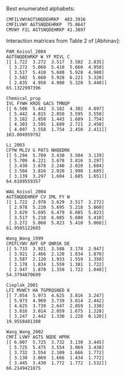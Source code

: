 Best enumerated alphabets:

    CMFILVWYAGTSNQDEHRKP  483.3916 
    CMFILVWY AGTSNQDEHRKP  75.8647
    CMVWY FIL AGTSNQDEHRKP 41.3897

Interaction matrices from Table 2 of [Abhinav]:

    PAM_Koisol_2004
    AGTSNQDEHRKP W YF MIVL C 
    [[ 1.722  3.272  3.517  3.502  2.835]
     [ 3.272  5.060  5.410  5.660  4.950]
     [ 3.517  5.410  5.688  5.928  4.980]
     [ 3.502  5.660  5.928  6.221  5.320]
     [ 2.835  4.950  4.980  5.320  5.440]] 
    65.1322997396

    Chemical_prop
    IVL FYWH KRDE GACS TMNQP 
    [[ 6.508  5.442  3.182  4.302  4.097]
     [ 5.442  4.815  2.850  3.595  3.558]
     [ 3.182  2.850  1.443  1.689  1.754]
     [ 4.303  3.595  1.689  2.721  2.450]
     [ 4.097  3.558  1.754  2.450  2.411]] 
    163.004959792

    Li_2003
    CFYW MLIV G PATS NHQEDRK 
    [[ 5.294  5.709  3.430  3.504  3.139]
     [ 5.709  6.221  3.678  3.816  3.297]
     [ 3.430  3.678  2.240  2.020  1.604]
     [ 3.504  3.816  2.020  1.990  1.685]
     [ 3.139  3.297  1.604  1.685  1.651]] 
    64.6189559357

    WAG_Koisol_2004
    AGTSNQDEHRKP CV IML FY W 
    [[ 1.722  2.978  3.629  3.517  3.272]
     [ 2.978  5.220  5.695  5.218  5.060]
     [ 3.629  5.695  6.479  6.085  5.823]
     [ 3.517  5.218  6.085  5.688  5.410]
     [ 3.272  5.060  5.823  5.410  5.060]] 
    61.9505122685

    Wang_Wang_1999
    CMIFLYWV AHT GP QNRSK DE 
    [[ 5.733  3.921  3.588  3.178  2.947]
     [ 3.921  2.466  2.120  1.834  1.870]
     [ 3.587  2.120  1.933  1.559  1.350]
     [ 3.178  1.834  1.559  1.381  1.722]
     [ 2.947  1.870  1.350  1.722  1.040]] 
    54.3794870699

    Cieplak_2001
    LFI MVWCY HA TGPRQSNED K 
    [[ 7.054  5.973  4.625  3.816  3.247]
     [ 5.973  4.969  3.739  3.014  2.442]
     [ 4.625  3.739  2.647  2.059  1.330]
     [ 3.816  3.014  2.059  1.675  1.228]
     [ 3.247  2.442  1.330  1.228  0.120]] 
    19.9558481388

    Wang_Wang_2002
    CMFI LVWY AGTS NQDE HPRK 
    [[ 6.007  5.725  3.732  3.130  3.445]
     [ 5.725  5.475  3.554  3.069  3.430]
     [ 3.732  3.554  2.109  1.666  1.772]
     [ 3.130  3.069  1.666  1.434  1.772]
     [ 3.445  3.430  1.772  1.772  1.532]] 
    66.2149421875

